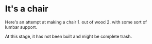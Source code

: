 # It's a chair

Here's an attempt at making a chair 1. out of wood 2. with some sort of lumbar support.

At this stage, it has not been built and might be complete trash.
